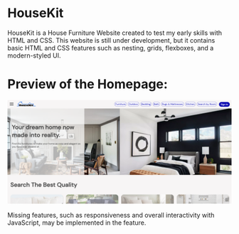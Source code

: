# HouseKit
HouseKit is a House Furniture Website created to test my early skills with HTML and CSS.
This website is still under development, but it contains basic HTML and CSS features such as nesting, grids, flexboxes, and a modern-styled UI.
# Preview of the Homepage:
![](images/HouseKit-homepage-screenshot.png)

Missing features, such as responsiveness and overall interactivity with JavaScript, may be implemented in the feature.